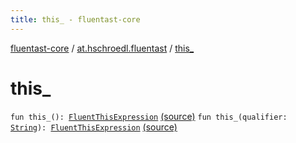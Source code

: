 ```yaml
---
title: this_ - fluentast-core
---
```


[fluentast-core](../index.html) / [at.hschroedl.fluentast](index.html) / [this_](.)

# this_

`fun this_(): `[`FluentThisExpression`](../at.hschroedl.fluentast.ast.expression/-fluent-this-expression/index.html) [(source)](http://github.com/hschroedl/fluentast/tree/master/core/at.hschroedl.fluentast/Fluentast.kt#L216)
`fun this_(qualifier: `[`String`](https://kotlinlang.org/api/latest/jvm/stdlib/kotlin/-string/index.html)`): `[`FluentThisExpression`](../at.hschroedl.fluentast.ast.expression/-fluent-this-expression/index.html) [(source)](http://github.com/hschroedl/fluentast/tree/master/core/at.hschroedl.fluentast/Fluentast.kt#L220)